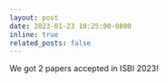 ```yaml
---
layout: post
date: 2023-01-23 10:25:00-0800
inline: true
related_posts: false
---
```


We got 2 papers accepted in ISBI 2023!
